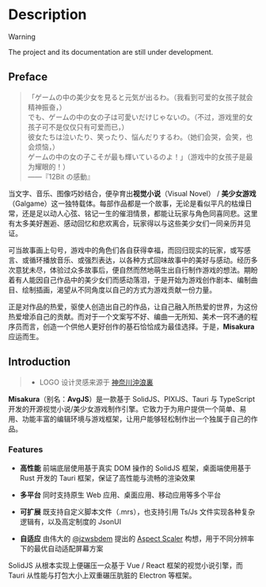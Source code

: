 # Description

> [!WARNING]
> The project and its documentation are still under development.

<!--markdownlint-disable-file MD033-->

<script setup>
  import NpmBadge from '../components/NpmBadge.vue';
</script>

<NpmBadge package="misakura" />

## Preface

> 「ゲームの中の美少女を見ると元気が出るわ。（我看到可爱的女孩子就会精神振奋，）
> <br>でも、ゲームの中の女の子は可愛いだけじゃないの。（不过，游戏里的女孩子可不是仅仅只有可爱而已，）
> <br>彼女たちは泣いたり、笑ったり、悩んだりするわ。（她们会哭，会笑，也会烦恼，）
> <br>ゲームの中の女の子こそが最も輝いているのよ！」（游戏中的女孩子是最为耀眼的！）
> <br>——『12Bit の感動』

当文字、音乐、图像巧妙结合，便孕育出**视觉小说**（Visual Novel） / **美少女游戏**（Galgame）这一独特载体。每部作品都是一个故事，无论是看似平凡的枯燥日常，还是足以动人心弦、铭记一生的催泪情景，都能让玩家与角色同喜同悲。这里有太多美好邂逅、感动回忆和悲欢离合，玩家得以与这些美少女们一同亲历并见证。

可当故事画上句号，游戏中的角色们各自获得幸福，而回归现实的玩家，或写感言、或循环播放音乐、或强烈表达，以各种方式回味故事中的美好与感动。经历多次意犹未尽，体验过众多故事后，便自然而然地萌生出自行制作游戏的想法。期盼着有人能因自己作品中的美少女们而感动落泪，于是开始为游戏创作剧本、编制曲目、绘制插画，渴望从不同角度以自己的方式为游戏贡献一份力量。

正是对作品的热爱，驱使人创造出自己的作品，让自己融入所热爱的世界，为这份热爱增添自己的贡献。而对于一个文案写不好、编曲一无所知、美术一窍不通的程序员而言，创造一个供他人更好创作的基石恰恰成为最佳选择。于是，**Misakura** 应运而生。

## Introduction

> - LOGO 设计灵感来源于 [神奈川沖浪裏](https://ja.wikipedia.org/wiki/%E5%AF%8C%E5%B6%BD%E4%B8%89%E5%8D%81%E5%85%AD%E6%99%AF)

**Misakura**（别名：**AvgJS**）是一款基于 SolidJS、PIXIJS、Tauri 与 TypeScript 开发的开源视觉小说/美少女游戏制作引擎。它致力于为用户提供一个简单、易用、功能丰富的编辑环境与游戏框架，让用户能够轻松制作出一个独属于自己的作品。

### Features

- **高性能**
  前端底层使用基于真实 DOM 操作的 SolidJS 框架，桌面端使用基于 Rust 开发的 Tauri 框架，保证了高性能与流畅的渲染效果

- **多平台**
  同时支持原生 Web 应用、桌面应用、移动应用等多个平台

- **可扩展**
  既支持自定义脚本文件（.mrs），也支持引用 Ts/Js 文件实现各种复杂逻辑有，以及高定制度的 JsonUI

- **自适应**
  由伟大的 [@jzwsbdem](https://github.com/jzwsbdem) 提出的 [Aspect Scaler](./aspect) 构想，用于不同分辨率下的最优自动适配屏幕方案

SolidJS 从根本实现上便碾压一众基于 Vue / React 框架的视觉小说引擎，而 Tauri 从性能与打包大小上双重碾压肮脏的 Electron 等框架。

<!-- ## Declaration

1. We only welcome to **Japanese** visual novels and galgame, don't accept any non-Japanese visual novels maker or producer in this project and especially the Zhinese .
2. **Non-japanese visual novels maker and producer** don't represent you must be a Japanese person, but represent you can only create and make japanese visual novels and galgame. Nobody likes to see ugly someone (Chinaman) make the visual novels base on elements of his country and said "国 GAL 崛起 (Chinese visual novels are rising)". That behaviors must be rejected because it makes people feel uncomfortable and disgusting, and orthodox Japanese culture must be respected. -->
